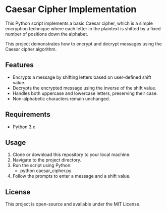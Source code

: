 # Caesar Cipher Implementation

This Python script implements a basic Caesar cipher, which is a simple encryption technique where each letter in the plaintext is shifted by a fixed number of positions down the alphabet. 

This project demonstrates how to encrypt and decrypt messages using the Caesar cipher algorithm.



## Features

- Encrypts a message by shifting letters based on user-defined shift value.
- Decrypts the encrypted message using the inverse of the shift value.
- Handles both uppercase and lowercase letters, preserving their case.
- Non-alphabetic characters remain unchanged.



## Requirements

- Python 3.x



## Usage

1. Clone or download this repository to your local machine.
2. Navigate to the project directory.
3. Run the script using Python:
   - python caesar_cipher.py
4. Follow the prompts to enter a message and a shift value.



## License
This project is open-source and available under the MIT License.

